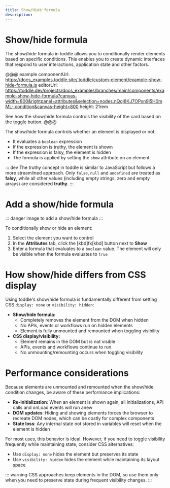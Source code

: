 ```yaml
---
title: Show/Hide formula
description:
---
```


# Show/hide formula
The show/hide formula in toddle allows you to conditionally render elements based on specific conditions. This enables you to create dynamic interfaces that respond to user interactions, application state and other factors.

@@@ example
componentUrl: https://docs_examples.toddle.site/.toddle/custom-element/example-show-hide-formula.js
editorUrl: https://toddle.dev/projects/docs_examples/branches/main/components/example-show-hide-formula?canvas-width=800&rightpanel=attributes&selection=nodes.nQgi8KJ7OPxn9l5H0mML-.condition&canvas-height=800
height: 21rem

See how the show/hide formula controls the visibility of the card based on the toggle button.
@@@

The show/hide formula controls whether an element is displayed or not:
- It evaluates a `boolean` expression
- If the expression is truthy, the element is shown
- If the expression is falsy, the element is hidden
- The formula is applied by setting the `show` attribute on an element

::: dev
The truthy concept in toddle is similar to JavaScript but follows a more streamlined approach. Only `false`, `null` and `undefined` are treated as **falsy**, while all other values (including empty strings, zero and empty arrays) are considered **truthy**.
:::

# Add a show/hide formula

::: danger
image to add a show/hide formula
:::

To conditionally show or hide an element:
1. Select the element you want to control
2. In the **Attributes** tab, click the [kbd]fx[kbd] button next to **Show**
3. Enter a formula that evaluates to a `boolean` value. The element will only be visible when the formula evaluates to `true`

# How show/hide differs from CSS display
Using toddle's show/hide formula is fundamentally different from setting CSS `display: none` or `visibility: hidden`:
- **Show/hide formula:**
  - Completely removes the element from the DOM when hidden
  - No APIs, events or workflows run on hidden elements
  - Element is fully unmounted and remounted when toggling visibility
- **CSS display/visibility:**
  - Element remains in the DOM but is not visible
  - APIs, events and workflows continue to run
  - No unmounting/remounting occurs when toggling visibility

# Performance considerations
Because elements are unmounted and remounted when the show/hide condition changes, be aware of these performance implications:
- **Re-initialization**: When an element is shown again, all initializations, API calls and onLoad events will run anew
- **DOM updates**: Hiding and showing elements forces the browser to recreate DOM nodes, which can be costly for complex components
- **State loss**: Any internal state not stored in variables will reset when the element is hidden

For most uses, this behavior is ideal. However, if you need to toggle visibility frequently while maintaining state, consider CSS alternatives:
- Use `display: none` hides the element but preserves its state
- Use `visibility: hidden` hides the element while maintaining its layout space

::: warning
CSS approaches keep elements in the DOM, so use them only when you need to preserve state during frequent visibility changes.
:::